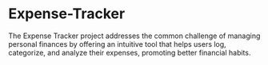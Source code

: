 # Expense-Tracker
The Expense Tracker project addresses the common challenge of managing personal finances by offering an intuitive tool that helps users log, categorize, and analyze their expenses, promoting better financial habits.
